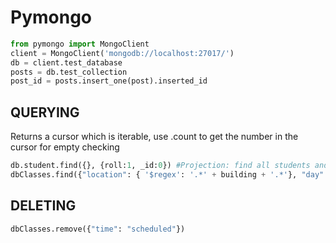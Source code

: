 # Pymongo

```python
from pymongo import MongoClient
client = MongoClient('mongodb://localhost:27017/')
db = client.test_database
posts = db.test_collection
post_id = posts.insert_one(post).inserted_id
```

## QUERYING
Returns a cursor which is iterable, use .count to get the number in the cursor for empty checking

```python
db.student.find({}, {roll:1, _id:0}) #Projection: find all students and return their roll and not their id(id returned by default
dbClasses.find({"location": { '$regex': '.*' + building + '.*'}, "day": WEEKDAYS[weekday]})
```

## DELETING
```python
dbClasses.remove({"time": "scheduled"})
```
